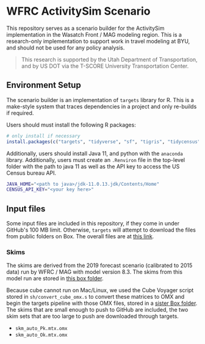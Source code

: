 # WFRC ActivitySim Scenario

This repository serves as a scenario builder for the ActivitySim implementation
in the Wasatch Front / MAG modeling region. This is a research-only 
implementation to support work in travel modeling at BYU, and should not be used
for any policy analysis.

> This research is supported by the Utah Department of Transportation, and 
by US DOT via the T-SCORE University Transportation Center.

## Environment Setup

The scenario builder is an implementation of `targets` library for R. This is
a make-style system that traces dependencies in a project and only re-builds if 
required.

Users should must install the following R packages:

```r
# only install if necessary
install.packages(c("targets", "tidyverse", "sf", "tigris", "tidycensus"))
```

Additionally, users should install Java 11, and python with the `anaconda`
library. Additionally, users must create an `.Renviron` file in the top-level
folder with the path to java 11 as well as the API key to access the US Census
bureau API.

```sh
JAVA_HOME="<path to java>/jdk-11.0.13.jdk/Contents/Home"
CENSUS_API_KEY="<your key here>"
```


## Input files

Some input files are included in this repository, if they come in under 
GitHub's 100 MB limit. Otherwise, `targets` will attempt to download the 
files from public folders on Box. The overall files are at 
[this link](https://byu.box.com/s/jeqa5akd6h3m2q6c4308wnlam9wizjhm). 


### Skims

The skims are derived from the 2019 forecast scenario (calibrated to 2015 data)
run by WFRC / MAG with model version 8.3. The skims from this model run are stored 
in [this box folder](https://byu.box.com/s/o4l2e7zdgvjfkoaux739laf90pox2m02). 

Because cube cannot run on Mac/Linux, we used the Cube Voyager 
script stored in `sh/convert_cube_omx.s` to convert these matrices to OMX and
begin the targets pipeline with those OMX files, stored
in a [sister Box folder](https://byu.box.com/s/nszd42o14ubqohnjubrztex5h1od4tal).
The skims that are small enough to push to GitHub are included, the two skim sets
that are too large to push are downloaded through targets.

  - `skm_auto_Pk.mtx.omx`
  - `skm_auto_Ok.mtx.omx`


